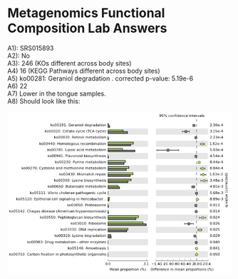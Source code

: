 # Metagenomics Functional Composition Lab Answers

A1): SRS015893  
A2): No  
A3): 246 (KOs different across body sites)  
A4) 16 (KEGG Pathways different across body sites)  
A5) ko00281: Geraniol degradation . corrected p-value: 5.19e-6  
A6) 22  
A7) Lower in the tongue samples.  
A8) Should look like this:  

![](https://github.com/bioinformatics-ca/2015_workshops/blob/master/metagenomics/STAMP_pathways.png?raw=true)
